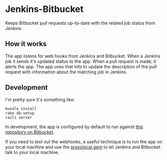 # Jenkins-Bitbucket

Keeps Bitbucket pull requests up-to-date with the related job status from Jenkins.

## How it works

The app listens for web hooks from Jenkins and Bitbucket.
When a Jenkins job it sends it's updated status to the app.
When a pull request is made, it alerts the app.
The app uses that info to update the description of the pull request with information about the matching job in Jenkins.

## Development

I'm pretty sure it's something like:

    bundle install
    rake db:setup
    rails server

In development, the app is configured by default to run against [this repository on Bitbucket](https://bitbucket.org/jenkins-bitbucket/jenkins-bitbucket/pull-requests).

If you need to test out the webhooks, a useful technique is to run the app on your local machine and use the [proxylocal gem](http://proxylocal.com/) to let Jenkins and Bitbucket talk to your local machine.

